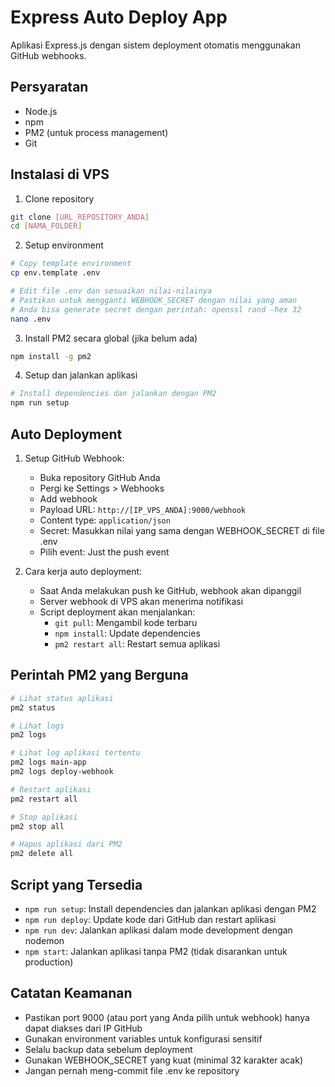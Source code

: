 # Express Auto Deploy App

Aplikasi Express.js dengan sistem deployment otomatis menggunakan GitHub webhooks.

## Persyaratan

- Node.js
- npm
- PM2 (untuk process management)
- Git

## Instalasi di VPS

1. Clone repository
```bash
git clone [URL_REPOSITORY_ANDA]
cd [NAMA_FOLDER]
```

2. Setup environment
```bash
# Copy template environment
cp env.template .env

# Edit file .env dan sesuaikan nilai-nilainya
# Pastikan untuk mengganti WEBHOOK_SECRET dengan nilai yang aman
# Anda bisa generate secret dengan perintah: openssl rand -hex 32
nano .env
```

3. Install PM2 secara global (jika belum ada)
```bash
npm install -g pm2
```

4. Setup dan jalankan aplikasi
```bash
# Install dependencies dan jalankan dengan PM2
npm run setup
```

## Auto Deployment

1. Setup GitHub Webhook:
   - Buka repository GitHub Anda
   - Pergi ke Settings > Webhooks
   - Add webhook
   - Payload URL: `http://[IP_VPS_ANDA]:9000/webhook`
   - Content type: `application/json`
   - Secret: Masukkan nilai yang sama dengan WEBHOOK_SECRET di file .env
   - Pilih event: Just the push event

2. Cara kerja auto deployment:
   - Saat Anda melakukan push ke GitHub, webhook akan dipanggil
   - Server webhook di VPS akan menerima notifikasi
   - Script deployment akan menjalankan:
     - `git pull`: Mengambil kode terbaru
     - `npm install`: Update dependencies
     - `pm2 restart all`: Restart semua aplikasi

## Perintah PM2 yang Berguna

```bash
# Lihat status aplikasi
pm2 status

# Lihat logs
pm2 logs

# Lihat log aplikasi tertentu
pm2 logs main-app
pm2 logs deploy-webhook

# Restart aplikasi
pm2 restart all

# Stop aplikasi
pm2 stop all

# Hapus aplikasi dari PM2
pm2 delete all
```

## Script yang Tersedia

- `npm run setup`: Install dependencies dan jalankan aplikasi dengan PM2
- `npm run deploy`: Update kode dari GitHub dan restart aplikasi
- `npm run dev`: Jalankan aplikasi dalam mode development dengan nodemon
- `npm start`: Jalankan aplikasi tanpa PM2 (tidak disarankan untuk production)

## Catatan Keamanan

- Pastikan port 9000 (atau port yang Anda pilih untuk webhook) hanya dapat diakses dari IP GitHub
- Gunakan environment variables untuk konfigurasi sensitif
- Selalu backup data sebelum deployment
- Gunakan WEBHOOK_SECRET yang kuat (minimal 32 karakter acak)
- Jangan pernah meng-commit file .env ke repository 